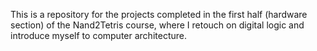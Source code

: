 This is a repository for the projects completed in the first half (hardware section) of the Nand2Tetris course,
where I retouch on digital logic and introduce myself to computer architecture. 
